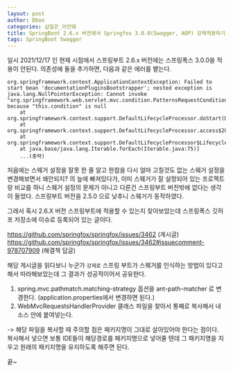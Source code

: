 ```yaml
---
layout: post
author: Dboo
categories: 삽질은_아안돼
title: SpringBoot 2.6.x 버전에서 Springfox 3.0.0(Swagger, AOP) 강제적용하기
tags: SpringBoot Swagger
---
```


일시 2021/12/17 인 현재 시점에서 스프링부트 2.6.x 버전에는 스프링폭스 3.0.0을 적용이 안된다.
의존성에 둘을 추가하면, 다음과 같은 에러를 뱉는다.

~~~
org.springframework.context.ApplicationContextException: Failed to start bean 'documentationPluginsBootstrapper'; nested exception is java.lang.NullPointerException: Cannot invoke "org.springframework.web.servlet.mvc.condition.PatternsRequestCondition.getPatterns()" because "this.condition" is null
    at org.springframework.context.support.DefaultLifecycleProcessor.doStart(DefaultLifecycleProcessor.java:181)
    at org.springframework.context.support.DefaultLifecycleProcessor.access$200(DefaultLifecycleProcessor.java:54)
    at org.springframework.context.support.DefaultLifecycleProcessor$LifecycleGroup.start(DefaultLifecycleProcessor.java:356)
    at java.base/java.lang.Iterable.forEach(Iterable.java:75)]
    ...(중략)
~~~

처음에는 스웨거 설정을 잘못 한 줄 알고 한참을 다시 얼마 고칠것도 없는 스웨거 설정을 변경해보면서 왜안되지?
의 늪에 빠져있다가, 이미 스웨거가 잘 설정되어 있는 프로젝트랑 비교를 하니 스웨거 설정의 문제가 아니고
다른건 스프링부트 버전밖에 없다는 생각이 들었다. 스프링부트 버전을 2.5.0 으로 낮추니 스웨거가 동작하였다.

그래서 혹시 2.6.X 버전 스프링부트에 적용할 수 있는지 찾아보았는데 스프링폭스 깃허프 저장소에 이슈로 등록되어 있는 글이다.

https://github.com/springfox/springfox/issues/3462 (게시글)  
https://github.com/springfox/springfox/issues/3462#issuecomment-978707909 (해결책 답글)

해당 게시글을 읽다보니 누군가 `강제로` 스프링 부트가 스웨거를 인식하는 방법이 있다고해서 따라해보았는데
그 결과가 성공적이어서 공유한다.

1. spring.mvc.pathmatch.matching-strategy 옵션을 ant-path-matcher 로 변경한다.
  (application.properties에서 변경하면 된다.)
2. WebMvcRequestsHandlerProvider 클래스 파일을 찾아서 통째로 복사해서 내 소스 안에 붙여넣는다.

-> 해당 파일을 복사할 때 주의할 점은 패키지명이 그대로 살아있어야 한다는 점이다. 복사해서 넣으면 보통
IDE들이 해당경로를 패키지명으로 넣어줄 텐데 그 패키지명을 지우고 원래의 패키지명을 유지하도록 해주면 된다.

끝~
